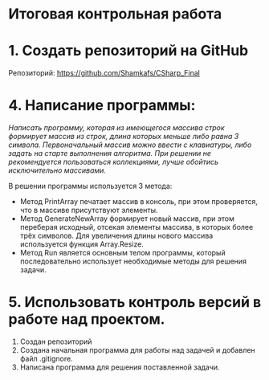 # Итоговая контрольная работа
# 1. Создать репозиторий на GitHub
Репозиторий: https://github.com/Shamkafs/CSharp_Final

# 4. Написание программы:
*Написать программу, которая из имеющегося массива строк формирует массив из строк, длина которых меньше либо равна 3 символа. Первоначальный массив можно ввести с клавиатуры, либо задать на старте выполнения алгоритма. При решении не рекомендуется пользоваться коллекциями, лучше обойтись исключительно массивами.*

В решении программы используется 3 метода:
- Метод PrintArray печатает массив в консоль, при этом проверяется, что в массиве присутствуют элементы.
- Метод GenerateNewArray формирует новый массив, при этом переберая исходный, отсекая элементы массива, в которых более трёх символов. Для увеличения длины нового массива используется функция Array.Resize.
- Метод Run является основным телом программы, который последовательно использует необходимые методы для решения задачи.

# 5. Использовать контроль версий в работе над проектом.
1. Создан репозиторий
2. Создана начальная программа для работы над задачей и добавлен файл .gitignore.
3. Написана программа для решения поставленной задачи.
